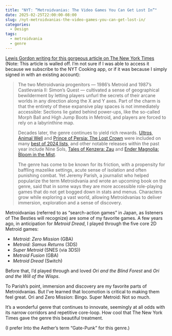 ```yaml
---
title: "NYT: ”Metroidvanias: The Video Games You Can Get Lost In”"
date: 2025-02-25T22:00:00-08:00
slug: /nyt-metroidvanias-the-video-games-you-can-get-lost-in/
categories:
  - Design
tags:
  - metroidvania
  - genre
---
```


[Lewis Gordon writing for this gorgeous article on The New York Times](https://www.nytimes.com/interactive/2025/02/20/arts/metroidvania-games-metroid-castlevania.html?utm_source=substack&utm_medium=email) (Note: This article is walled off. I’m not sure if I was able to access it because we subscribe to the NYT Cooking app, or if it was because I simply signed in with an existing account):

> The two Metroidvania progenitors — 1986’s Metroid and 1987’s Castlevania II: Simon’s Quest — cultivated a sense of geographical bewilderment by letting players unfurl the secrets of their arcane worlds in any direction along the X and Y axes. Part of the charm is that the entirety of these expansive play spaces is not immediately accessible: Sections lie gated behind power-ups, like the so-called Morph Ball and High Jump Boots in Metroid, and players are forced to rely on a labyrinthine map.
> 
> Decades later, the genre continues to yield rich rewards. [Ultros](https://www.nytimes.com/2024/02/21/arts/pacific-drive-ultros-review.html), [Animal Well](https://www.nytimes.com/2024/05/09/arts/dunkey-animal-well-bigmode.html) and [Prince of Persia: The Lost Crown](https://www.nytimes.com/2024/01/17/arts/prince-of-persia-the-lost-crown.html) were included on many [best of 2024 lists](https://www.nytimes.com/2024/12/05/arts/best-video-games-of-2024.html), and other notable releases within the past year include Nine Sols, [Tales of Kenzera: Zau](https://www.nytimes.com/2024/04/22/arts/tales-of-kenzera-zau-harold-halibut-review.html) and [Ender Magnolia: Bloom in the Mist](https://www.nytimes.com/2025/01/29/arts/ender-magnolia-bloom-in-the-mist-review.html).
> 
> The genre has come to be known for its friction, with a propensity for baffling mazelike settings, acute sense of isolation and often punishing combat. Yet Jeremy Parish, a journalist who helped popularize the term Metroidvania and wrote an upcoming book on the genre, said that in some ways they are more accessible role-playing games that do not get bogged down in stats and menus. Characters grow while exploring a vast world, allowing Metroidvanias to deliver immersion, exploration and a sense of discovery.

Metroidvanias (referred to as “search-action games” in Japan, as listeners of The Besties will recognize) are some of my favorite games. A few years ago, in anticipation for *Metroid Dread*, I played through the five core 2D Metroid games:

- *Metroid: Zero Mission* (GBA)
- *Metroid: Samus Returns* (3DS)
- *Super Metroid* (SNES (via 3DS))
- *Metroid Fusion* (GBA)
- *Metroid Dread* (Switch)

Before that, I’d played through and loved *Ori and the Blind Forest* and *Ori and the Will of the Wisps*.

To Parish’s point, immersion and discovery are my favorite parts of Metroidvanias. But I’ve learned that locomotion is critical to making them feel great. Ori and Zero Mission: Bingo. Super Metroid: Not so much.

It’s a wonderful genre that continues to innovate, seemingly at all odds with its narrow corridors and repetitive core-loop. How cool that The New York Times gave the genre this beautiful treatment.

(I prefer Into the Aether’s term “Gate-Punk” for this genre.)